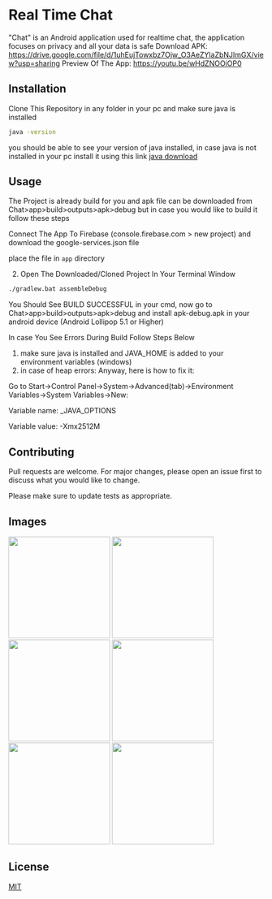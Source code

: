 # Real Time Chat

"Chat" is an Android application used for realtime chat, the application focuses on privacy and all your data is safe
Download APK: https://drive.google.com/file/d/1uhEujTowxbz7Ojw_O3AeZYlaZbNJImGX/view?usp=sharing
Preview Of The App: https://youtu.be/wHdZNOOiOP0

## Installation

Clone This Repository in any folder in your pc and make sure java is installed 

```bash
java -version
```
you should be able to see your version of java installed, in case java is not installed in your pc install it using this link [java download](https://www.java.com/en/download/)

## Usage
The Project is already build for you and apk file can be downloaded from Chat>app>build>outputs>apk>debug but in case you would like to build it follow these steps

Connect The App To Firebase (console.firebase.com > new project) and download the google-services.json file

place the file in `app` directory 

2) Open The Downloaded/Cloned Project In Your Terminal Window 
```bash
./gradlew.bat assembleDebug
```
You Should See BUILD SUCCESSFUL in your cmd, now go to Chat>app>build>outputs>apk>debug and install apk-debug.apk in your android device (Android Lollipop 5.1 or Higher)

In case You See Errors During Build Follow Steps Below

1) make sure java is installed and JAVA_HOME is added to your environment variables (windows)
2) in case of heap errors:
Anyway, here is how to fix it:

Go to Start->Control Panel->System->Advanced(tab)->Environment Variables->System Variables->New:

Variable name: _JAVA_OPTIONS

Variable value: -Xmx2512M

## Contributing
Pull requests are welcome. For major changes, please open an issue first to discuss what you would like to change.

Please make sure to update tests as appropriate.
## Images
<img src="https://github.com/sahilasopa/Chat/blob/master/Images/Screenshot_1630002400.png" width="200">
<img src="https://github.com/sahilasopa/Chat/blob/master/Images/Screenshot_1630002405.png" width="200">
<img src="https://github.com/sahilasopa/Chat/blob/master/Images/Screenshot_1630002408.png" width="200">
<img src="https://github.com/sahilasopa/Chat/blob/master/Images/Screenshot_1630002515.png" width="200">
<img src="https://github.com/sahilasopa/Chat/blob/master/Images/Screenshot_1630002521.png" width="200">
<img src="https://github.com/sahilasopa/Chat/blob/master/Images/Screenshot_1630002529.png" width="200">

## License
[MIT](https://choosealicense.com/licenses/mit/)
